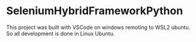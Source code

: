 # SeleniumHybridFrameworkPython

This project was built with VSCode on windows remoting to WSL2 ubuntu. So all development is done in Linux Ubuntu.
